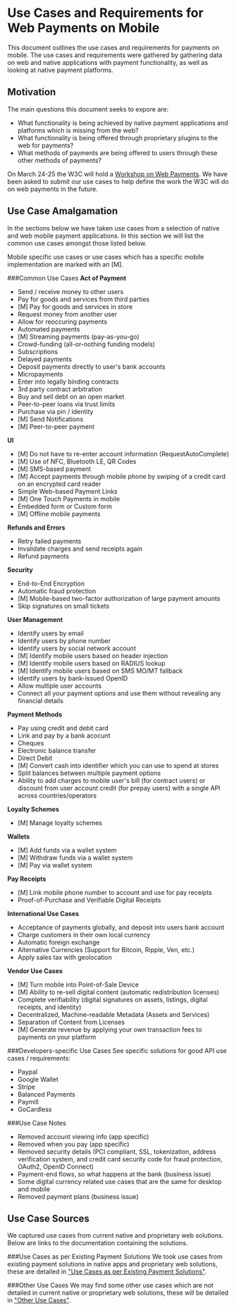 Use Cases and Requirements for Web Payments on Mobile
==================

This document outlines the use cases and requirements for payments on mobile. The use cases and requirements were gathered by gathering data on web and native applications with payment functionality, as well as looking at native payment platforms. 

## Motivation
The main questions this document seeks to expore are:
* What functionality is being achieved by native payment applications and platforms which is missing from the web?
* What functionality is being offered through proprietary plugins to the web for payments?
* What methods of payments are being offered to users through these other methods of payments?

On March 24-25 the W3C will hold a [Workshop on Web Payments](http://www.w3.org/2013/10/payments/Overview.html). We have been asked to submit our use cases to help define the work the W3C will do on web payments in the future. 

## Use Case Amalgamation
In the sections below we have taken use cases from a selection of native and web mobile payment applications. In this section we will list the common use cases amongst those listed below.

Mobile specific use cases or use cases which has a specific mobile implementation are marked with an [M].

###Common Use Cases
__Act of Payment__
* Send / receive money to other users
* Pay for goods and services from third parties
* [M] Pay for goods and services in store 
* Request money from another user
* Allow for reoccuring payments
* Automated payments
* [M] Streaming payments (pay-as-you-go)
* Crowd-funding (all-or-nothing funding models)
* Subscriptions
* Delayed payments
* Deposit payments directly to user's bank accounts
* Micropayments
* Enter into legally binding contracts
* 3rd party contract arbitration
* Buy and sell debt on an open market
* Peer-to-peer loans via trust limits
* Purchase via pin / identity
* [M] Send Notifications
* [M] Peer-to-peer payment

__UI__
* [M] Do not have to re-enter account information (RequestAutoComplete)
* [M] Use of NFC, Bluetooth LE, QR Codes
* [M] SMS-based payment
* [M] Accept payments through mobile phone by swiping of a credit card on an encrypted card reader
* Simple Web-based Payment Links
* [M] One Touch Payments in mobile 
* Embedded form or Custom form
* [M] Offline mobile payments

__Refunds and Errors__
* Retry failed payments
* Invalidate charges and send receipts again
* Refund payments

__Security__
* End-to-End Encryption 
* Automatic fraud protection
* [M] Mobile-based two-factor authorization of large payment amounts
* Skip signatures on small tickets

__User Management__
* Identify users by email
* Identify users by phone number
* Identify users by social network account
* [M] Identify mobile users based on header injection
* [M] Identify mobile users based on RADIUS lookup
* [M] Identify mobile users based on SMS MO/MT fallback
* Identify users by bank-issued OpenID
* Allow multiple user accounts
* Connect all your payment options and use them without revealing any financial details

__Payment Methods__
* Pay using credit and debit card
* Link and pay by a bank acocunt
* Cheques
* Electronic balance transfer
* Direct Debit
* [M] Convert cash into identifier which you can use to spend at stores
* Split balances between multiple payment options
* Ability to add charges to mobile user's bill (for contract users) or
  discount from user account credit (for prepay users)  with a single API across countries/operators 

__Loyalty Schemes__
* [M] Manage loyalty schemes

__Wallets__
* [M] Add funds via a wallet system
* [M] Withdraw funds via a wallet system
* [M] Pay via wallet system

__Pay Receipts__
* [M] Link mobile phone number to account and use for pay receipts
* Proof-of-Purchase and Verifiable Digital Receipts

__International Use Cases__
* Acceptance of payments globally, and deposit into users bank account
* Charge customers in their own local currency
* Automatic foreign exchange
* Alternative Currencies (Support for Bitcoin, Ripple, Ven, etc.)
* Apply sales tax with geolocation

__Vendor Use Cases__
* [M] Turn mobile into Point-of-Sale Device
* [M] Ability to re-sell digital content (automatic redistribution licenses)
* Complete verifiability (digital signatures on assets, listings, digital receipts, and identity) 
* Decentralized, Machine-readable Metadata (Assets and Services)
* Separation of Content from Licenses
* [M] Generate revenue by applying your own transaction fees to payments on your platform

###Developers-specific Use Cases
See specific solutions for good API use cases / requirements:

* Paypal
* Google Wallet
* Stripe
* Balanced Payments
* Paymill
* GoCardless

###Use Case Notes
* Removed account viewing info (app specific)
* Removed when you pay (app specific)
* Removed security details (PCI compliant, SSL, tokenization, address verification system, and credit card security code for fraud protection, OAuth2, OpenID Connect)  
* Payment-end flows, so what happens at the bank (business issue)
* Some digital currency related use cases that are the same for desktop and mobile
* Removed payment plans (business issue)

## Use Case Sources
We captured use cases from current native and proprietary web solutions. Below are links to the documentation containing the solutions.

###Use Cases as per Existing Payment Solutions
We took use cases from existing payment solutions in native apps and proprietary web solutions, these are detailed in ["Use Cases as per Existing Payment Solutions"](/existingpaymentsolution.md).

###Other Use Cases
We may find some other use cases which are not detailed in current native or proprietary web solutions, these will be detailed in ["Other Use Cases"](/otherusecases.md).
